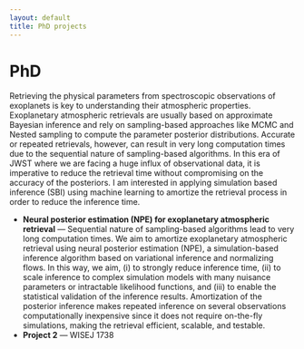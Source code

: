 ```yaml
---
layout: default
title: PhD projects
---
```


# PhD
Retrieving the physical parameters from spectroscopic observations of exoplanets is key to understanding their atmospheric properties. Exoplanetary atmospheric retrievals are usually based on approximate Bayesian inference and rely on sampling-based approaches like MCMC and Nested sampling to compute the parameter posterior distributions. Accurate or repeated retrievals, however, can result in very long computation times due to the sequential nature of sampling-based algorithms. In this era of JWST where we are facing a huge influx of observational data, it is imperative to reduce the retrieval time without compromising on the accuracy of the posteriors. I am interested in applying simulation based inference (SBI) using machine learning to amortize the retrieval process in order to reduce the inference time. 
- **Neural posterior estimation (NPE) for exoplanetary atmospheric retrieval** — Sequential nature of sampling-based algorithms lead to very long computation times. We aim to amortize exoplanetary atmospheric retrieval using neural posterior estimation (NPE), a simulation-based inference algorithm based on variational inference and normalizing flows. In this way, we aim, (i) to strongly reduce inference time, (ii) to scale inference to complex simulation models with many nuisance parameters or intractable likelihood functions, and (iii) to enable the statistical validation of the inference results. Amortization of the posterior inference makes repeated inference on several observations computationally inexpensive since it does not require on-the-fly simulations, making the retrieval efficient, scalable, and testable.
- **Project 2** — WISEJ 1738


